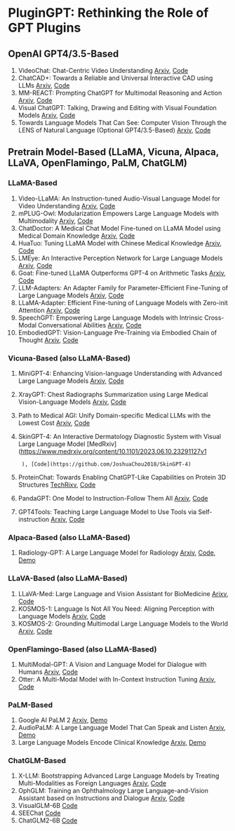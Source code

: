 # PluginGPT: Rethinking the Role of GPT Plugins

## OpenAI GPT4/3.5-Based
1. VideoChat: Chat-Centric Video Understanding [Arxiv](https://arxiv.org/abs/2305.06355), [Code](https://github.com/OpenGVLab/Ask-Anything)
2. ChatCAD+: Towards a Reliable and Universal Interactive CAD using LLMs [Arxiv](https://arxiv.org/abs/2305.15964), [Code](https://github.com/zhaozh10/ChatCAD)
3. MM-REACT: Prompting ChatGPT for Multimodal Reasoning and Action [Arxiv](https://arxiv.org/abs/2303.11381), [Code](https://github.com/microsoft/MM-REACT)
4. Visual ChatGPT: Talking, Drawing and Editing with Visual Foundation Models [Arxiv](https://arxiv.org/abs/2303.04671), [Code](https://github.com/microsoft/TaskMatrix)
5. Towards Language Models That Can See: Computer Vision Through the LENS of Natural Language (Optional GPT4/3.5-Based) [Arxiv](https://arxiv.org/abs/2306.16410v1), [Code](https://github.com/ContextualAI/lens)
## Pretrain Model-Based (LLaMA, Vicuna, Alpaca, LLaVA, OpenFlamingo, PaLM, ChatGLM)
### LLaMA-Based
1. Video-LLaMA: An Instruction-tuned Audio-Visual Language Model for Video Understanding [Arxiv](https://arxiv.org/abs/2306.02858), [Code](https://github.com/DAMO-NLP-SG/Video-LLaMA)
2. mPLUG-Owl: Modularization Empowers Large Language Models with Multimodality [Arxiv](https://arxiv.org/abs/2304.14178), [Code](https://github.com/x-plug/mplug-owl)
3. ChatDoctor: A Medical Chat Model Fine-tuned on LLaMA Model using Medical Domain Knowledge [Arxiv](https://arxiv.org/abs/2303.14070), [Code](https://github.com/Kent0n-Li/ChatDoctor)
4. HuaTuo: Tuning LLaMA Model with Chinese Medical Knowledge [Arxiv](https://arxiv.org/abs/2304.06975), [Code](https://github.com/scir-hi/huatuo-llama-med-chinese)
5. LMEye: An Interactive Perception Network for Large Language Models [Arxiv](https://arxiv.org/abs/2305.03701), [Code](https://github.com/YunxinLi/LingCloud)
6. Goat: Fine-tuned LLaMA Outperforms GPT-4 on Arithmetic Tasks [Arxiv](https://arxiv.org/abs/2305.14201), [Code](https://github.com/liutiedong/goat)
7. LLM-Adapters: An Adapter Family for Parameter-Efficient Fine-Tuning of Large Language Models [Arxiv](https://arxiv.org/abs/2304.01933), [Code](https://github.com/AGI-Edgerunners/LLM-Adapters)
8. LLaMA-Adapter: Efficient Fine-tuning of Language Models with Zero-init Attention [Arxiv](https://arxiv.org/abs/2303.16199), [Code](https://github.com/opengvlab/llama-adapter)
9. SpeechGPT: Empowering Large Language Models with Intrinsic Cross-Modal Conversational Abilities [Arxiv](https://arxiv.org/abs/2305.11000), [Code](https://github.com/0nutation/speechgpt)
10. EmbodiedGPT: Vision-Language Pre-Training via Embodied Chain of Thought [Arxiv](https://arxiv.org/abs/2305.15021), [Code](https://github.com/EmbodiedGPT/EmbodiedGPT_Pytorch)
### Vicuna-Based (also LLaMA-Based)
1. MiniGPT-4: Enhancing Vision-language Understanding with Advanced Large Language Models [Arxiv](https://arxiv.org/abs/2304.10592), [Code](https://github.com/vision-cair/minigpt-4)
2. XrayGPT: Chest Radiographs Summarization using Large Medical Vision-Language Models [Arxiv](https://arxiv.org/abs/2306.07971), [Code](https://github.com/mbzuai-oryx/XrayGPT)
3. Path to Medical AGI: Unify Domain-specific Medical LLMs with the Lowest Cost [Arxiv](https://arxiv.org/abs/2306.10765), [Code](https://github.com/JoshuaChou2018/MedAGI)
4. SkinGPT-4: An Interactive Dermatology Diagnostic System with Visual Large Language Model [MedRxiv](https://www.medrxiv.org/content/10.1101/2023.06.10.23291127v1
        
        ), [Code](https://github.com/JoshuaChou2018/SkinGPT-4)
6. ProteinChat: Towards Enabling ChatGPT-Like Capabilities on Protein 3D Structures [TechRixv](https://www.techrxiv.org/articles/preprint/ProteinChat_Towards_Achieving_ChatGPT-Like_Functionalities_on_Protein_3D_Structures/23120606), [Code](https://github.com/UCSD-AI4H/proteinchat)
7. PandaGPT: One Model to Instruction-Follow Them All [Arxiv](https://arxiv.org/abs/2305.16355), [Code](https://github.com/yxuansu/PandaGPT)
8. GPT4Tools: Teaching Large Language Model to Use Tools via Self-instruction [Arxiv](https://arxiv.org/abs/2305.18752), [Code](https://github.com/StevenGrove/GPT4Tools)
### Alpaca-Based (also LLaMA-Based)
1. Radiology-GPT: A Large Language Model for Radiology  [Arxiv](https://arxiv.org/pdf/2306.08666.pdf),  [Code](https://github.com/zl-liu/Radiology-GPT), [Demo](https://huggingface.co/spaces/allen-eric/radiology-gpt)
### LLaVA-Based (also LLaMA-Based)
1. LLaVA-Med: Large Language and Vision Assistant for BioMedicine [Arixv](https://arxiv.org/abs/2306.00890), [Code](https://github.com/microsoft/LLaVA-Med)
2. KOSMOS-1: Language Is Not All You Need: Aligning Perception with Language Models [Arxiv](https://arxiv.org/abs/2302.14045), [Code](https://github.com/microsoft/unilm)
3. KOSMOS-2: Grounding Multimodal Large Language Models to the World [Arxiv](https://arxiv.org/abs/2306.14824), [Code](https://github.com/microsoft/unilm)
### OpenFlamingo-Based (also LLaMA-Based)
1. MultiModal-GPT: A Vision and Language Model for Dialogue with Humans [Arxiv](https://arxiv.org/abs/2305.04790), [Code](https://github.com/open-mmlab/Multimodal-GPT)
2. Otter: A Multi-Modal Model with In-Context Instruction Tuning [Arxiv](https://arxiv.org/abs/2305.03726), [Code](https://github.com/Luodian/otter)
### PaLM-Based
1. Google AI PaLM 2 [Arxiv](https://arxiv.org/abs/2305.10403), [Demo](https://ai.google/discover/palm2)
2. AudioPaLM: A Large Language Model That Can Speak and Listen [Arxiv](https://arxiv.org/abs/2306.12925v1), [Demo](https://google-research.github.io/seanet/audiopalm/examples/)
3. Large Language Models Encode Clinical Knowledge [Arxiv](https://arxiv.org/abs/2212.13138), [Demo](https://sites.research.google/med-palm/)
### ChatGLM-Based
1. X-LLM: Bootstrapping Advanced Large Language Models by Treating Multi-Modalities as Foreign Languages [Arxiv](https://arxiv.org/abs/2305.04160), [Code](https://github.com/phellonchen/X-LLM)
2. OphGLM: Training an Ophthalmology Large Language-and-Vision Assistant based on Instructions and Dialogue [Arxiv](https://arxiv.org/abs/2306.12174), [Code](https://github.com/ML-AILab/OphGLM)
3. VisualGLM-6B [Code](https://github.com/THUDM/VisualGLM-6B)
4. SEEChat [Code](https://github.com/360CVGroup/SEEChat)
5. ChatGLM2-6B [Code](https://github.com/THUDM/ChatGLM2-6B)
